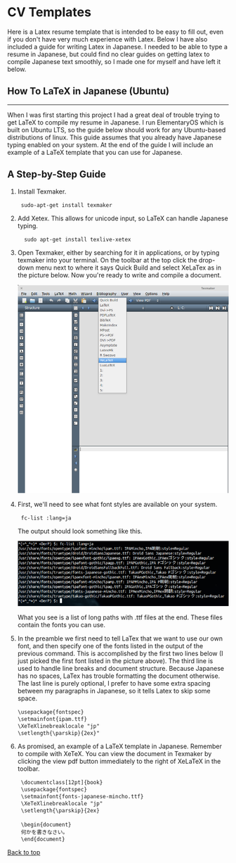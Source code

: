 # CV Templates
Here is a Latex resume template that is intended to be easy to fill out, even if you don't have very much experience with Latex.  Below I have also included a guide for writing Latex in Japanese.  I needed to be able to type a resume in Japanese, but could find no clear guides on getting latex to compile Japanese text smoothly, so I made one for myself and have left it below.


How To LaTeX in Japanese (Ubuntu)
-------------------------
-------------------------
When I was first starting this project I had a great deal of trouble trying to get LaTeX to compile my resume in Japanese.  I run ElementaryOS which is built on Ubuntu LTS, so the guide below should work for any Ubuntu-based distributions of linux.  This guide assumes that you already have Japanese typing enabled on your system. At the end of the guide I will include an example of a LaTeX template that you can use for Japanese.   

A Step-by-Step Guide
-------------------------
1. Install Texmaker.
    
        sudo-apt-get install texmaker

2. Add Xetex.  This allows for unicode input, so LaTeX can handle Japanese typing. 

         sudo apt-get install texlive-xetex

3. Open Texmaker, either by searching for it in applications, or by typing texmaker into your terminal.  On the toolbar at the top click the drop-down menu next to where it says Quick Build and select XeLaTex as in the picture below.  Now you're ready to write and compile a document.

	![Select XeTex](./other/JPLatexPics/JPLatex3.png)

4. First, we'll need to see what font styles are available on your system. 

        fc-list :lang=ja

	The output should look something like this.

	![fc-list output](./other/JPLatexPics/JPLatex4.png) 

	What you see is a list of long paths with .ttf files at the end.  These files contain the fonts you can use.

5.  In the preamble we first need to tell LaTex that we want to use our own font, and then specify one of the fonts listed in the output of the previous command. This is accomplished by the first two lines below (I just picked the first font listed in the picture above).  The third line is used to handle line breaks and document structure.  Because Japanese has no spaces, LaTex has trouble formatting the document otherwise. The last line is purely optional, I prefer to have some extra spacing between my paragraphs in Japanese, so it tells Latex to skip some space.

        \usepackage{fontspec} 
        \setmainfont{ipam.ttf}
        \XeTeXlinebreaklocale "jp"
        \setlength{\parskip}{2ex}"

6. As promised, an example of a LaTeX template in Japanese.  Remember to compile with XeTeX.  You can view the document in Texmaker by clicking the view pdf button immediately to the right of XeLaTeX in the toolbar.

        \documentclass[12pt]{book}
        \usepackage{fontspec} 
        \setmainfont{fonts-japanese-mincho.ttf}
        \XeTeXlinebreaklocale "jp"
        \setlength{\parskip}{2ex}
        
        \begin{document}
        何かを書きなさい。
        \end{document}

[Back to top](#CV-Templates)


